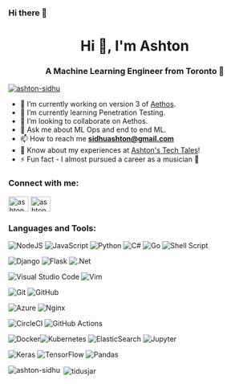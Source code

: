 ### Hi there 👋

<!--
**Ashton-Sidhu/Ashton-Sidhu** is a ✨ _special_ ✨ repository because its `README.md` (this file) appears on your GitHub profile.

Here are some ideas to get you started:

- 🔭 I’m currently working on ...
- 🌱 I’m currently learning ...
- 👯 I’m looking to collaborate on ...
- 🤔 I’m looking for help with ...
- 💬 Ask me about ...
- 📫 How to reach me: ...
- 😄 Pronouns: ...
- ⚡ Fun fact: ...
-->

<h1 align="center">Hi 👋, I'm Ashton</h1>
<h3 align="center">A Machine Learning Engineer from Toronto 🚀</h3>

<p>
</p>

<p align="left"> <a href="https://twitter.com/ashtonasidhu" target="blank"><img src="https://img.shields.io/twitter/follow/ashtonasidhu?logo=twitter&style=for-the-badge" alt="ashton-sidhu" /></a> </p>

- 🔭 I’m currently working on version 3 of [Aethos](https://github.com/Ashton-Sidhu/aethos).
- 🌱 I’m currently learning Penetration Testing.
- 👯 I’m looking to collaborate on Aethos.
- 💬 Ask me about ML Ops and end to end ML.
- 📫 How to reach me **sidhuashton@gmail.com**
- 📄 Know about my experiences at [Ashton's Tech Tales](https://ashton-sidhu.github.io/blog/)!
- ⚡ Fun fact - I almost pursued a career as a musician 🎷

<h3 align="left">Connect with me:</h3>
<p align="left">
<a href="https://twitter.com/ashtonasidhu" target="blank"><img align="center" src="https://raw.githubusercontent.com/rahuldkjain/github-profile-readme-generator/master/src/images/icons/Social/twitter.svg" alt="ashtonsidhu" height="30" width="40" /></a>
<a href="https://linkedin.com/in/ashton-sidhu" target="blank"><img align="center" src="https://raw.githubusercontent.com/rahuldkjain/github-profile-readme-generator/master/src/images/icons/Social/linked-in-alt.svg" alt="ashtonsidhu" height="30" width="40" /></a>
</p>

<h3 align="left">Languages and Tools:</h3>

<img alt="NodeJS" src="https://img.shields.io/badge/node.js-%2343853D.svg?style=for-the-badge&logo=node-dot-js&logoColor=white"/> <img alt="JavaScript" src="https://img.shields.io/badge/javascript-%23323330.svg?style=for-the-badge&logo=javascript&logoColor=%23F7DF1E"/> <img alt="Python" src="https://img.shields.io/badge/python-%2314354C.svg?style=for-the-badge&logo=python&logoColor=white"/> <img alt="C#" src="https://img.shields.io/badge/c%23-%23239120.svg?style=for-the-badge&logo=c-sharp&logoColor=white"/> <img alt="Go" src="https://img.shields.io/badge/go-%2300ADD8.svg?style=for-the-badge&logo=go&logoColor=white"/> <img alt="Shell Script" src="https://img.shields.io/badge/shell_script-%23121011.svg?style=for-the-badge&logo=gnu-bash&logoColor=white"/>

<img alt="Django" src="https://img.shields.io/badge/django-%23092E20.svg?style=for-the-badge&logo=django&logoColor=white"/> <img alt="Flask" src="https://img.shields.io/badge/flask-%23000.svg?style=for-the-badge&logo=flask&logoColor=white"/> <img alt=".Net" src="https://img.shields.io/badge/.NET-5C2D91?style=for-the-badge&logo=.net&logoColor=white"/>

<img alt="Visual Studio Code" src="https://img.shields.io/badge/VisualStudioCode-0078d7.svg?style=for-the-badge&logo=visual-studio-code&logoColor=white"/> <img alt="Vim" src="https://img.shields.io/badge/VIM-%2311AB00.svg?style=for-the-badge&logo=vim&logoColor=white"/>

<img alt="Git" src="https://img.shields.io/badge/git-%23F05033.svg?style=for-the-badge&logo=git&logoColor=white"/> <img alt="GitHub" src="https://img.shields.io/badge/github-%23121011.svg?style=for-the-badge&logo=github&logoColor=white"/>

<img alt="Azure" src="https://img.shields.io/badge/azure-%230072C6.svg?style=for-the-badge&logo=azure-devops&logoColor=white"/>

<img alt="Nginx" src="https://img.shields.io/badge/nginx-%23009639.svg?style=for-the-badge&logo=nginx&logoColor=white"/>

<img alt="CircleCI" src="https://img.shields.io/badge/CIRCLECI-%23161616.svg?style=for-the-badge&logo=circleci&logoColor=white"/> <img alt="GitHub Actions" src="https://img.shields.io/badge/githubactions-%232671E5.svg?style=for-the-badge&logo=githubactions&logoColor=white"/>

<img alt="Docker" src="https://img.shields.io/badge/docker-%230db7ed.svg?style=for-the-badge&logo=docker&logoColor=white"/><img alt="Kubernetes" src="https://img.shields.io/badge/kubernetes-%23326ce5.svg?style=for-the-badge&logo=kubernetes&logoColor=white"/> <img alt="ElasticSearch" src="https://img.shields.io/badge/-ElasticSearch-005571?style=for-the-badge&logo=elasticsearch"/> <img alt="Jupyter" src="https://img.shields.io/badge/Jupyter-%23F37626.svg?style=for-the-badge&logo=Jupyter&logoColor=white" />

<img alt="Keras" src="https://img.shields.io/badge/Keras-%23D00000.svg?style=for-the-badge&logo=Keras&logoColor=white"/> <img alt="TensorFlow" src="https://img.shields.io/badge/TensorFlow-%23FF6F00.svg?style=for-the-badge&logo=TensorFlow&logoColor=white" /> <img alt="Pandas" src="https://img.shields.io/badge/pandas-%23150458.svg?style=for-the-badge&logo=pandas&logoColor=white" />

<p><img align="left" src="https://github-readme-stats.vercel.app/api/top-langs?username=ashton-sidhu&show_icons=true&theme=dark&locale=en&layout=compact" alt="ashton-sidhu" /></p>

<p>&nbsp;<img align="center" src="https://github-readme-stats.vercel.app/api?username=ashton-sidhu&show_icons=true&theme=dark&locale=en" alt="tidusjar" /></p>

